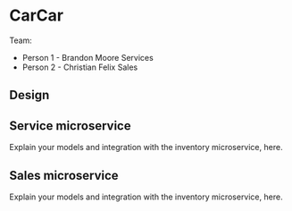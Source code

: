# CarCar

Team:

* Person 1 - Brandon Moore Services
* Person 2 - Christian Felix Sales

## Design

## Service microservice

Explain your models and integration with the inventory
microservice, here.

## Sales microservice

Explain your models and integration with the inventory
microservice, here.
